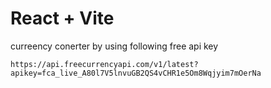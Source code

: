 # React + Vite

curreency conerter by using following free api key

```
https://api.freecurrencyapi.com/v1/latest?apikey=fca_live_A80l7V5lnvuGB2QS4vCHR1e5Om8Wqjyim7mOerNa

```